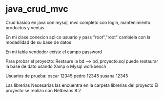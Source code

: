 # java_crud_mvc
Crud basico en java con mysql, mvc completo con login, mantenimiento productos y ventas

En mi clase conexion aplico 
usuario y pass "root","root"
cambiela con la modadlidad de su base de datos

En mi tabla vendedor existe el campo password

Para probar el proyecto:
Restaure la bd --> bd_proyecto.sql
puede restaurar la base de dato usando Xamp o Mysql workbench

Usuarios de prueba:
oscar    12345
pedro    12345
susana   12345

Las librerias Necesarias las encuentra en la carpeta librerias del proyecto
El proyecto se realizo con Netbeans 8.2

